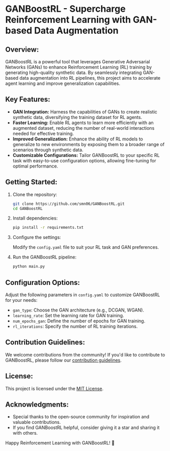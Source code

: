 # GANBoostRL - Supercharge Reinforcement Learning with GAN-based Data Augmentation

## Overview:

GANBoostRL is a powerful tool that leverages Generative Adversarial Networks (GANs) to enhance Reinforcement Learning (RL) training by generating high-quality synthetic data. By seamlessly integrating GAN-based data augmentation into RL pipelines, this project aims to accelerate agent learning and improve generalization capabilities.

## Key Features:

- **GAN Integration:** Harness the capabilities of GANs to create realistic synthetic data, diversifying the training dataset for RL agents.
- **Faster Learning:** Enable RL agents to learn more efficiently with an augmented dataset, reducing the number of real-world interactions needed for effective training.
- **Improved Generalization:** Enhance the ability of RL models to generalize to new environments by exposing them to a broader range of scenarios through synthetic data.
- **Customizable Configurations:** Tailor GANBoostRL to your specific RL task with easy-to-use configuration options, allowing fine-tuning for optimal performance.

## Getting Started:

1. Clone the repository:

   ```bash
   git clone https://github.com/smn06/GANBoostRL.git
   cd GANBoostRL
   ```

2. Install dependencies:

   ```bash
   pip install -r requirements.txt
   ```

3. Configure the settings:

   Modify the `config.yaml` file to suit your RL task and GAN preferences.

4. Run the GANBoostRL pipeline:

   ```bash
   python main.py
   ```

## Configuration Options:

Adjust the following parameters in `config.yaml` to customize GANBoostRL for your needs:

- `gan_type`: Choose the GAN architecture (e.g., DCGAN, WGAN).
- `learning_rate`: Set the learning rate for GAN training.
- `num_epochs_gan`: Define the number of epochs for GAN training.
- `rl_iterations`: Specify the number of RL training iterations.

## Contribution Guidelines:

We welcome contributions from the community! If you'd like to contribute to GANBoostRL, please follow our [contribution guidelines](CONTRIBUTING.md).

## License:

This project is licensed under the [MIT License](LICENSE).

## Acknowledgments:

- Special thanks to the open-source community for inspiration and valuable contributions.
- If you find GANBoostRL helpful, consider giving it a star and sharing it with others.

Happy Reinforcement Learning with GANBoostRL! 🚀
